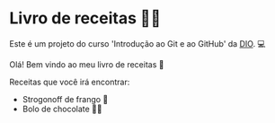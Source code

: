# Livro de receitas 👨‍🍳

Este é um projeto do curso 'Introdução ao Git e ao GitHub' da [DIO](https://www.dio.me). 💻

Olá! Bem vindo ao meu livro de receitas 👋

Receitas que você irá encontrar:

- Strogonoff de frango 🐔
- Bolo de chocolate 🍫🍰
